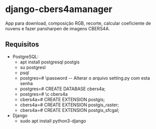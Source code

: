 # django-cbers4amanager
App para download, composição RGB, recorte, calcular coeficiente de nuvens e fazer pansharpen de imagens CBERS4A.

## Requisitos
* PostgreSQL: 
  * apt install postgresql postgis
  * su postgresl
  * psql
  * postgres=# \password -- Alterar o arquivo setting.py com esta senha
  * postgres=# CREATE DATABASE cbers4a;
  * postgres=# \c cbers4a
  * cbers4a=# CREATE EXTENSION postgis; 
  * cbers4a=# CREATE EXTENSION postgis_raster;
  * cbers4a=# CREATE EXTENSION postgis_sfcgal; 
* Django
  * sudo apt install python3-django

